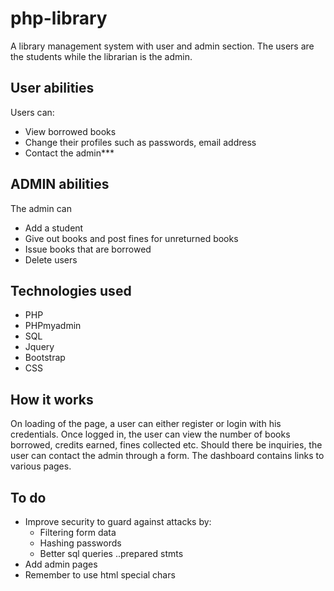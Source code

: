 # php-library
A library management system with user and admin section. The users are the students while the librarian is the admin.

## User abilities
Users can:
* View borrowed books
* Change their profiles such as passwords, email address
* Contact the admin***

## ADMIN abilities
The admin can
* Add a student
* Give out books and post fines for unreturned books
* Issue books that are borrowed
* Delete users 

## Technologies used
* PHP
* PHPmyadmin
* SQL
* Jquery
* Bootstrap
* CSS

## How it works

On loading of the page, a user can either register or login with his credentials. Once logged in, the user can view the number of books borrowed, credits earned, fines collected etc. Should there be inquiries, the user can contact the admin through a form. The dashboard contains links to various pages.

## To do 
* Improve security to guard against attacks by:
  * Filtering form data
  * Hashing passwords
  * Better sql queries ..prepared stmts
* Add admin pages 
* Remember to use html special chars
